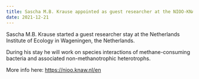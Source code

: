```yaml
---
title: Sascha M.B. Krause appointed as guest researcher at the NIOO-KNAW
date: 2021-12-21
---
```


Sascha M.B. Krause started a guest researcher stay at the Netherlands Institute of Ecology in Wageningen, the Netherlands. 

<!--more-->

During his stay he will work on species interactions of methane-consuming bacteria and associated non-methanotrophic heterotrophs. 

More info here: https://nioo.knaw.nl/en

